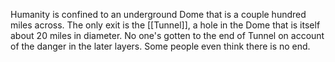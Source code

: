Humanity is confined to an underground Dome that is a couple hundred miles across. The only exit is the [[Tunnel]], a hole in the Dome that is itself about 20 miles in diameter. No one's gotten to the end of Tunnel on account of the danger in the later layers. Some people even think there is no end.